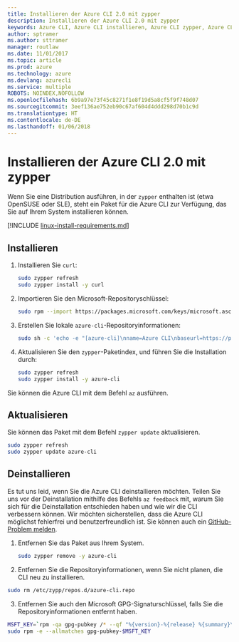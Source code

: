 ```yaml
---
title: Installieren der Azure CLI 2.0 mit zypper
description: Installieren der Azure CLI 2.0 mit zypper
keywords: Azure CLI, Azure CLI installieren, Azure CLI zypper, Azure CLI OpenSUSE, Azure CLI SLE
author: sptramer
ms.author: sttramer
manager: routlaw
ms.date: 11/01/2017
ms.topic: article
ms.prod: azure
ms.technology: azure
ms.devlang: azurecli
ms.service: multiple
ROBOTS: NOINDEX,NOFOLLOW
ms.openlocfilehash: 6b9a97e73f45c8271f1e8f19d5a8cf5f9f748d07
ms.sourcegitcommit: 3eef136ae752eb90c67af604d4ddd298d70b1c9d
ms.translationtype: HT
ms.contentlocale: de-DE
ms.lasthandoff: 01/06/2018
---
```

# <a name="install-azure-cli-20-with-zypper"></a>Installieren der Azure CLI 2.0 mit zypper

Wenn Sie eine Distribution ausführen, in der `zypper` enthalten ist (etwa OpenSUSE oder SLE), steht ein Paket für die Azure CLI zur Verfügung, das Sie auf Ihrem System installieren können.

[!INCLUDE [linux-install-requirements.md](includes/linux-install-requirements.md)]

## <a name="install"></a>Installieren

1. Installieren Sie `curl`:

   ```bash
   sudo zypper refresh
   sudo zypper install -y curl
   ```

2. Importieren Sie den Microsoft-Repositoryschlüssel:

   ```bash
   sudo rpm --import https://packages.microsoft.com/keys/microsoft.asc
   ```

3. Erstellen Sie lokale `azure-cli`-Repositoryinformationen:

   ```bash
   sudo sh -c 'echo -e "[azure-cli]\nname=Azure CLI\nbaseurl=https://packages.microsoft.com/yumrepos/azure-cli\nenabled=1\ntype=rpm-md\ngpgcheck=1\ngpgkey=https://packages.microsoft.com/keys/microsoft.asc" > /etc/zypp/repos.d/azure-cli.repo'
   ```

4. Aktualisieren Sie den `zypper`-Paketindex, und führen Sie die Installation durch:

   ```bash
   sudo zypper refresh
   sudo zypper install -y azure-cli
   ```

Sie können die Azure CLI mit dem Befehl `az` ausführen.

## <a name="update"></a>Aktualisieren

Sie können das Paket mit dem Befehl `zypper update` aktualisieren.

```bash
sudo zypper refresh
sudo zypper update azure-cli
```

## <a name="uninstall"></a>Deinstallieren

Es tut uns leid, wenn Sie die Azure CLI deinstallieren möchten. Teilen Sie uns vor der Deinstallation mithilfe des Befehls `az feedback` mit, warum Sie sich für die Deinstallation entschieden haben und wie wir die CLI verbessern können. Wir möchten sicherstellen, dass die Azure CLI möglichst fehlerfrei und benutzerfreundlich ist. Sie können auch ein [GitHub-Problem melden](https://github.com/Azure/azure-cli/issues).

1. Entfernen Sie das Paket aus Ihrem System.

    ```bash
    sudo zypper remove -y azure-cli
    ```

2. Entfernen Sie die Repositoryinformationen, wenn Sie nicht planen, die CLI neu zu installieren.

  ```bash
  sudo rm /etc/zypp/repos.d/azure-cli.repo
  ```

3. Entfernen Sie auch den Microsoft GPG-Signaturschlüssel, falls Sie die Repositoryinformationen entfernt haben.

  ```bash
  MSFT_KEY=`rpm -qa gpg-pubkey /* --qf "%{version}-%{release} %{summary}\n" | grep Microsoft | awk '{print $1}'`
  sudo rpm -e --allmatches gpg-pubkey-$MSFT_KEY
  ```

